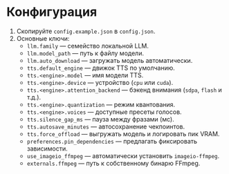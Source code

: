 # Конфигурация

1. Скопируйте `config.example.json` в `config.json`.
2. Основные ключи:
   - `llm.family` — семейство локальной LLM.
   - `llm.model_path` — путь к файлу модели.
   - `llm.auto_download` — загружать модель автоматически.
   - `tts.default_engine` — движок TTS по умолчанию.
   - `tts.<engine>.model` — имя модели TTS.
   - `tts.<engine>.device` — устройство (`cpu` или `cuda`).
   - `tts.<engine>.attention_backend` — бэкенд внимания (`sdpa`, `flash` и т.д.).
   - `tts.<engine>.quantization` — режим квантования.
   - `tts.<engine>.voices` — доступные пресеты голосов.
   - `tts.silence_gap_ms` — пауза между фразами (мс).
   - `tts.autosave_minutes` — автосохранение чекпоинтов.
   - `tts.force_offload` — выгружать модель и логировать пик VRAM.
   - `preferences.pin_dependencies` — предлагать фиксировать зависимости.
   - `use_imageio_ffmpeg` — автоматически установить `imageio-ffmpeg`.
   - `externals.ffmpeg` — путь к собственному бинарю FFmpeg.
